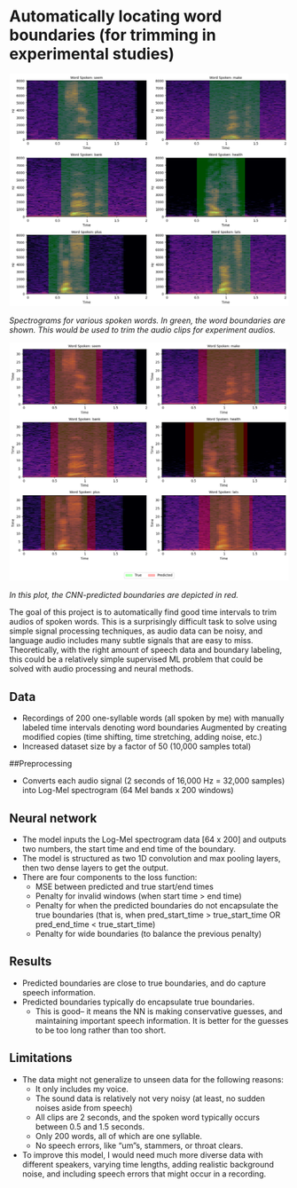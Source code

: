 # Automatically locating word boundaries (for trimming in experimental studies)

<img src="true_boundaries.png" width="800"/>

*Spectrograms for various spoken words. In green, the word boundaries are shown. This would be used to trim the audio clips for experiment audios.*

<img src="predicted_boundaries.png" width="800"/>

*In this plot, the CNN-predicted boundaries are depicted in red.*

The goal of this project is to automatically find good time intervals to trim audios of spoken words. This is a surprisingly difficult task to solve using simple signal processing techniques, as audio data can be noisy, and language audio includes many subtle signals that are easy to miss. Theoretically, with the right amount of speech data and boundary labeling, this could be a relatively simple supervised ML problem that could be solved with audio processing and neural methods.

## Data
- Recordings of 200 one-syllable words (all spoken by me) with manually labeled time intervals denoting word boundaries
Augmented by creating modified copies (time shifting, time stretching, adding noise, etc.)
- Increased dataset size by a factor of 50 (10,000 samples total)
  
##Preprocessing
- Converts each audio signal (2 seconds of 16,000 Hz = 32,000 samples) into Log-Mel spectrogram (64 Mel bands x 200 windows)
  
## Neural network
- The model inputs the Log-Mel spectrogram data [64 x 200] and outputs two numbers, the start time and end time of the boundary.
- The model is structured as two 1D convolution and max pooling layers, then two dense layers to get the output.
- There are four components to the loss function:
  - MSE between predicted and true start/end times
  - Penalty for invalid windows (when start time > end time)
  - Penalty for when the predicted boundaries do not encapsulate the true boundaries (that is, when pred_start_time > true_start_time OR pred_end_time < true_start_time)
  - Penalty for wide boundaries (to balance the previous penalty)

## Results
- Predicted boundaries are close to true boundaries, and do capture speech information.
- Predicted boundaries typically do encapsulate true boundaries.
  - This is good– it means the NN is making conservative guesses, and maintaining important speech information. It is better for the guesses to be too long rather than too short.

## Limitations
- The data might not generalize to unseen data for the following reasons:
  - It only includes my voice.
  - The sound data is relatively not very noisy (at least, no sudden noises aside from speech)
  - All clips are 2 seconds, and the spoken word typically occurs between 0.5 and 1.5 seconds.
  - Only 200 words, all of which are one syllable.
  - No speech errors, like “um”s, stammers, or throat clears.
- To improve this model, I would need much more diverse data with different speakers, varying time lengths, adding realistic background noise, and including speech errors that might occur in a recording.
